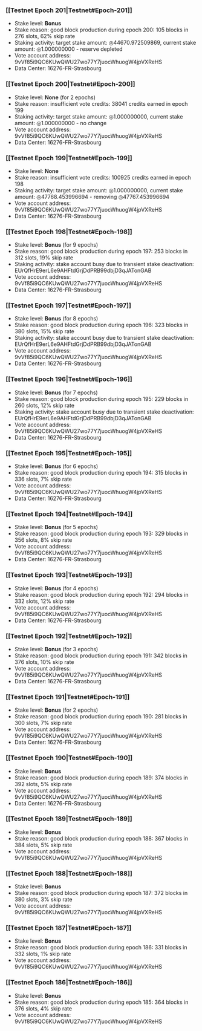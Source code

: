### [[Testnet Epoch 201|Testnet#Epoch-201]]
* Stake level: **Bonus**
* Stake reason: good block production during epoch 200: 105 blocks in 276 slots, 62% skip rate
* Staking activity: target stake amount: ◎44670.972509869, current stake amount: ◎1.000000000 - reserve depleted
* Vote account address: 9vVf85i9QC6KUwQWU27wo77Y7juocWhuogW4jpVXReHS
* Data Center: 16276-FR-Strasbourg
### [[Testnet Epoch 200|Testnet#Epoch-200]]
* Stake level: **None** (for 2 epochs)
* Stake reason: insufficient vote credits: 38041 credits earned in epoch 199
* Staking activity: target stake amount: ◎1.000000000, current stake amount: ◎1.000000000 - no change
* Vote account address: 9vVf85i9QC6KUwQWU27wo77Y7juocWhuogW4jpVXReHS
* Data Center: 16276-FR-Strasbourg
### [[Testnet Epoch 199|Testnet#Epoch-199]]
* Stake level: **None**
* Stake reason: insufficient vote credits: 100925 credits earned in epoch 198
* Staking activity: target stake amount: ◎1.000000000, current stake amount: ◎47768.453996694 - removing ◎47767.453996694
* Vote account address: 9vVf85i9QC6KUwQWU27wo77Y7juocWhuogW4jpVXReHS
* Data Center: 16276-FR-Strasbourg
### [[Testnet Epoch 198|Testnet#Epoch-198]]
* Stake level: **Bonus** (for 9 epochs)
* Stake reason: good block production during epoch 197: 253 blocks in 312 slots, 19% skip rate
* Staking activity: stake account busy due to transient stake deactivation: EUrQfHrE9erL6e9AHFtdGrjDdPRB99dbjD3qJATonGAB
* Vote account address: 9vVf85i9QC6KUwQWU27wo77Y7juocWhuogW4jpVXReHS
* Data Center: 16276-FR-Strasbourg
### [[Testnet Epoch 197|Testnet#Epoch-197]]
* Stake level: **Bonus** (for 8 epochs)
* Stake reason: good block production during epoch 196: 323 blocks in 380 slots, 15% skip rate
* Staking activity: stake account busy due to transient stake deactivation: EUrQfHrE9erL6e9AHFtdGrjDdPRB99dbjD3qJATonGAB
* Vote account address: 9vVf85i9QC6KUwQWU27wo77Y7juocWhuogW4jpVXReHS
* Data Center: 16276-FR-Strasbourg
### [[Testnet Epoch 196|Testnet#Epoch-196]]
* Stake level: **Bonus** (for 7 epochs)
* Stake reason: good block production during epoch 195: 229 blocks in 260 slots, 12% skip rate
* Staking activity: stake account busy due to transient stake deactivation: EUrQfHrE9erL6e9AHFtdGrjDdPRB99dbjD3qJATonGAB
* Vote account address: 9vVf85i9QC6KUwQWU27wo77Y7juocWhuogW4jpVXReHS
* Data Center: 16276-FR-Strasbourg
### [[Testnet Epoch 195|Testnet#Epoch-195]]
* Stake level: **Bonus** (for 6 epochs)
* Stake reason: good block production during epoch 194: 315 blocks in 336 slots, 7% skip rate
* Vote account address: 9vVf85i9QC6KUwQWU27wo77Y7juocWhuogW4jpVXReHS
* Data Center: 16276-FR-Strasbourg
### [[Testnet Epoch 194|Testnet#Epoch-194]]
* Stake level: **Bonus** (for 5 epochs)
* Stake reason: good block production during epoch 193: 329 blocks in 356 slots, 8% skip rate
* Vote account address: 9vVf85i9QC6KUwQWU27wo77Y7juocWhuogW4jpVXReHS
* Data Center: 16276-FR-Strasbourg
### [[Testnet Epoch 193|Testnet#Epoch-193]]
* Stake level: **Bonus** (for 4 epochs)
* Stake reason: good block production during epoch 192: 294 blocks in 332 slots, 12% skip rate
* Vote account address: 9vVf85i9QC6KUwQWU27wo77Y7juocWhuogW4jpVXReHS
* Data Center: 16276-FR-Strasbourg
### [[Testnet Epoch 192|Testnet#Epoch-192]]
* Stake level: **Bonus** (for 3 epochs)
* Stake reason: good block production during epoch 191: 342 blocks in 376 slots, 10% skip rate
* Vote account address: 9vVf85i9QC6KUwQWU27wo77Y7juocWhuogW4jpVXReHS
* Data Center: 16276-FR-Strasbourg
### [[Testnet Epoch 191|Testnet#Epoch-191]]
* Stake level: **Bonus** (for 2 epochs)
* Stake reason: good block production during epoch 190: 281 blocks in 300 slots, 7% skip rate
* Vote account address: 9vVf85i9QC6KUwQWU27wo77Y7juocWhuogW4jpVXReHS
* Data Center: 16276-FR-Strasbourg
### [[Testnet Epoch 190|Testnet#Epoch-190]]
* Stake level: **Bonus**
* Stake reason: good block production during epoch 189: 374 blocks in 392 slots, 5% skip rate
* Vote account address: 9vVf85i9QC6KUwQWU27wo77Y7juocWhuogW4jpVXReHS
* Data Center: 16276-FR-Strasbourg
### [[Testnet Epoch 189|Testnet#Epoch-189]]
* Stake level: **Bonus**
* Stake reason: good block production during epoch 188: 367 blocks in 384 slots, 5% skip rate
* Vote account address: 9vVf85i9QC6KUwQWU27wo77Y7juocWhuogW4jpVXReHS
### [[Testnet Epoch 188|Testnet#Epoch-188]]
* Stake level: **Bonus**
* Stake reason: good block production during epoch 187: 372 blocks in 380 slots, 3% skip rate
* Vote account address: 9vVf85i9QC6KUwQWU27wo77Y7juocWhuogW4jpVXReHS
### [[Testnet Epoch 187|Testnet#Epoch-187]]
* Stake level: **Bonus**
* Stake reason: good block production during epoch 186: 331 blocks in 332 slots, 1% skip rate
* Vote account address: 9vVf85i9QC6KUwQWU27wo77Y7juocWhuogW4jpVXReHS
### [[Testnet Epoch 186|Testnet#Epoch-186]]
* Stake level: **Bonus**
* Stake reason: good block production during epoch 185: 364 blocks in 376 slots, 4% skip rate
* Vote account address: 9vVf85i9QC6KUwQWU27wo77Y7juocWhuogW4jpVXReHS